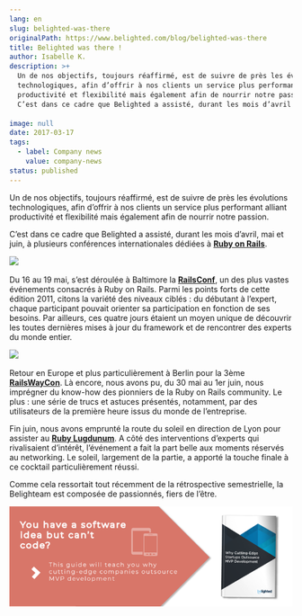 ```yaml
---
lang: en
slug: belighted-was-there
originalPath: https://www.belighted.com/blog/belighted-was-there
title: Belighted was there !
author: Isabelle K.
description: >+
  Un de nos objectifs, toujours réaffirmé, est de suivre de près les évolutions
  technologiques, afin d’offrir à nos clients un service plus performant alliant
  productivité et flexibilité mais également afin de nourrir notre passion.
  C’est dans ce cadre que Belighted a assisté, durant les mois d’avril …

image: null
date: 2017-03-17
tags:
  - label: Company news
    value: company-news
status: published
---
```

Un de nos objectifs, toujours réaffirmé, est de suivre de près les évolutions technologiques, afin d’offrir à nos clients un service plus performant alliant productivité et flexibilité mais également afin de nourrir notre passion.

C’est dans ce cadre que Belighted a assisté, durant les mois d’avril, mai et juin, à plusieurs conférences internationales dédiées à **[Ruby on Rails](https://rubyonrails.org/)**.

![](/content/images/legacy/1E_Svoc5ssM8eLNUappkP.png)

Du 16 au 19 mai, s’est déroulée à Baltimore la **[RailsConf](https://en.oreilly.com/rails2011)**, un des plus vastes événements consacrés à Ruby on Rails. Parmi les points forts de cette édition 2011, citons la variété des niveaux ciblés : du débutant à l’expert, chaque participant pouvait orienter sa participation en fonction de ses besoins. Par ailleurs, ces quatre jours étaient un moyen unique de découvrir les toutes dernières mises à jour du framework et de rencontrer des experts du monde entier.

![](https://www.topicmapslab.de/event/thumbnail/30/detail/railswaycon2010.png?1276883044)

Retour en Europe et plus particulièrement à Berlin pour la 3ème **[RailsWayCon](https://railswaycon.com/)**. Là encore, nous avons pu, du 30 mai au 1er juin, nous imprégner du know-how des pionniers de la Ruby on Rails community. Le plus : une série de trucs et astuces présentés, notamment, par des utilisateurs de la première heure issus du monde de l’entreprise.

Fin juin, nous avons emprunté la route du soleil en direction de Lyon pour assister au **[Ruby Lugdunum](https://rulu.eu/)**. A côté des interventions d’experts qui rivalisaient d’intérêt, l’événement a fait la part belle aux moments réservés au networking. Le soleil, largement de la partie, a apporté la touche finale à ce cocktail particulièrement réussi.

Comme cela ressortait tout récemment de la rétrospective semestrielle, la Belighteam est composée de passionnés, fiers de l’être.   
  

[![You have a software idea but can't code?](/content/images/legacy/2r_muYcfC0X7-yUFIS_kd.png)](https://cta-redirect.hubspot.com/cta/redirect/1684659/2a757af5-8c70-4e5b-bd84-3e0c399fa61d)